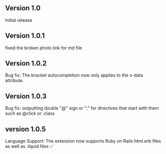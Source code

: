 ## Version 1.0

Initial release

## Version 1.0.1

fixed the broken photo link for md file

## Version 1.0.2

Bug fix: The bracket autocompletion now only applies to the x-data attribute.

## Version 1.0.3

Bug fix: outputting double "@" sign or ":" for directives that start with them such as @click or :class

## version 1.0.5
Language Support: The extension now supports Ruby on Rails html.erb files as well as .liquid files ✅